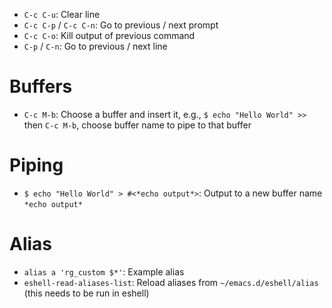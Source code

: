 - `C-c C-u`: Clear line
- `C-c C-p` / `C-c C-n`: Go to previous / next prompt
- `C-c C-o`: Kill output of previous command
- `C-p` / `C-n`: Go to previous / next line

# Buffers

- `C-c M-b`: Choose a buffer and insert it, e.g., `$ echo "Hello World" >>` then `C-c M-b`, choose buffer name to pipe to that buffer

# Piping

- `$ echo "Hello World" > #<*echo output*>`: Output to a new buffer name `*echo output*`

# Alias

- `alias a 'rg_custom $*'`: Example alias
- `eshell-read-aliases-list`: Reload aliases from `~/emacs.d/eshell/alias` (this needs to be run in eshell)
